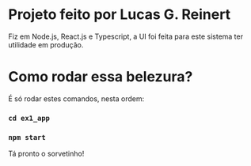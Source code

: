 # Projeto feito por Lucas G. Reinert

Fiz em Node.js, React.js e Typescript, a UI foi feita para este sistema ter utilidade em produção.

# Como rodar essa belezura?

É só rodar estes comandos, nesta ordem:

### `cd ex1_app`

### `npm start`

Tá pronto o sorvetinho!